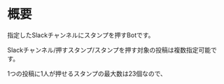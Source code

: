 # 概要
指定したSlackチャンネルにスタンプを押すBotです。

Slackチャンネル/押すスタンプ/スタンプを押す対象の投稿は複数指定可能です。

1つの投稿に1人が押せるスタンプの最大数は23個なので、
